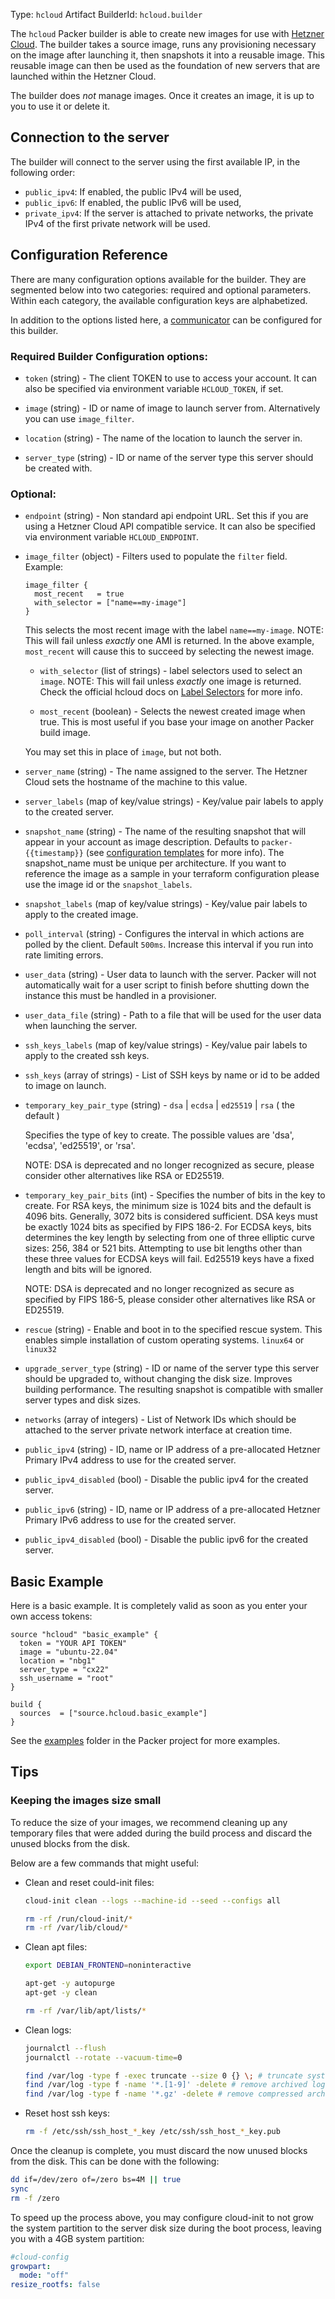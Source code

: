 Type: `hcloud`
Artifact BuilderId: `hcloud.builder`

The `hcloud` Packer builder is able to create new images for use with [Hetzner
Cloud](https://www.hetzner.com/cloud/). The builder takes a source image, runs any
provisioning necessary on the image after launching it, then snapshots it into
a reusable image. This reusable image can then be used as the foundation of new
servers that are launched within the Hetzner Cloud.

The builder does _not_ manage images. Once it creates an image, it is up to you
to use it or delete it.

## Connection to the server

The builder will connect to the server using the first available IP, in the following order:

- `public_ipv4`: If enabled, the public IPv4 will be used,
- `public_ipv6`: If enabled, the public IPv6 will be used,
- `private_ipv4`: If the server is attached to private networks, the private IPv4 of the
  first private network will be used.

## Configuration Reference

There are many configuration options available for the builder. They are
segmented below into two categories: required and optional parameters. Within
each category, the available configuration keys are alphabetized.

In addition to the options listed here, a
[communicator](/packer/docs/templates/legacy_json_templates/communicator) can be configured for this
builder.

### Required Builder Configuration options:

- `token` (string) - The client TOKEN to use to access your account. It can
  also be specified via environment variable `HCLOUD_TOKEN`, if set.

- `image` (string) - ID or name of image to launch server from. Alternatively
  you can use `image_filter`.

- `location` (string) - The name of the location to launch the server in.

- `server_type` (string) - ID or name of the server type this server should
  be created with.

### Optional:

- `endpoint` (string) - Non standard api endpoint URL. Set this if you are
  using a Hetzner Cloud API compatible service. It can also be specified via
  environment variable `HCLOUD_ENDPOINT`.

- `image_filter` (object) - Filters used to populate the `filter`
  field. Example:

  ```hcl
  image_filter {
    most_recent   = true
    with_selector = ["name==my-image"]
  }
  ```

  This selects the most recent image with the label `name==my-image`. NOTE:
  This will fail unless _exactly_ one AMI is returned. In the above example,
  `most_recent` will cause this to succeed by selecting the newest image.

  - `with_selector` (list of strings) - label selectors used to select an
    `image`. NOTE: This will fail unless _exactly_ one image is returned.
    Check the official hcloud docs on
    [Label Selectors](https://docs.hetzner.cloud/#label-selector)
    for more info.

  - `most_recent` (boolean) - Selects the newest created image when true.
    This is most useful if you base your image on another Packer build image.

  You may set this in place of `image`, but not both.

- `server_name` (string) - The name assigned to the server. The Hetzner Cloud
  sets the hostname of the machine to this value.

- `server_labels` (map of key/value strings) - Key/value pair labels to
  apply to the created server.

- `snapshot_name` (string) - The name of the resulting snapshot that will
  appear in your account as image description. Defaults to `packer-{{timestamp}}` (see
  [configuration templates](/packer/docs/templates/legacy_json_templates/engine) for more info).
  The snapshot_name must be unique per architecture.
  If you want to reference the image as a sample in your terraform configuration please use the image id or the `snapshot_labels`.

- `snapshot_labels` (map of key/value strings) - Key/value pair labels to
  apply to the created image.

- `poll_interval` (string) - Configures the interval in which actions are
  polled by the client. Default `500ms`. Increase this interval if you run
  into rate limiting errors.

- `user_data` (string) - User data to launch with the server. Packer will not
  automatically wait for a user script to finish before shutting down the
  instance this must be handled in a provisioner.

- `user_data_file` (string) - Path to a file that will be used for the user
  data when launching the server.

- `ssh_keys_labels` (map of key/value strings) - Key/value pair labels to
  apply to the created ssh keys.

- `ssh_keys` (array of strings) - List of SSH keys by name or id to be added
  to image on launch.

<!-- Code generated from the comments of the SSHTemporaryKeyPair struct in communicator/config.go; DO NOT EDIT MANUALLY -->

- `temporary_key_pair_type` (string) - `dsa` | `ecdsa` | `ed25519` | `rsa` ( the default )
  
  Specifies the type of key to create. The possible values are 'dsa',
  'ecdsa', 'ed25519', or 'rsa'.
  
  NOTE: DSA is deprecated and no longer recognized as secure, please
  consider other alternatives like RSA or ED25519.

- `temporary_key_pair_bits` (int) - Specifies the number of bits in the key to create. For RSA keys, the
  minimum size is 1024 bits and the default is 4096 bits. Generally, 3072
  bits is considered sufficient. DSA keys must be exactly 1024 bits as
  specified by FIPS 186-2. For ECDSA keys, bits determines the key length
  by selecting from one of three elliptic curve sizes: 256, 384 or 521
  bits. Attempting to use bit lengths other than these three values for
  ECDSA keys will fail. Ed25519 keys have a fixed length and bits will be
  ignored.
  
  NOTE: DSA is deprecated and no longer recognized as secure as specified
  by FIPS 186-5, please consider other alternatives like RSA or ED25519.

<!-- End of code generated from the comments of the SSHTemporaryKeyPair struct in communicator/config.go; -->


- `rescue` (string) - Enable and boot in to the specified rescue system. This
  enables simple installation of custom operating systems. `linux64` or `linux32`

- `upgrade_server_type` (string) - ID or name of the server type this server should
  be upgraded to, without changing the disk size. Improves building performance.
  The resulting snapshot is compatible with smaller server types and disk sizes.

- `networks` (array of integers) - List of Network IDs which should be
  attached to the server private network interface at creation time.

- `public_ipv4` (string) - ID, name or IP address of a pre-allocated Hetzner
  Primary IPv4 address to use for the created server.

- `public_ipv4_disabled` (bool) - Disable the public ipv4 for the created server.

- `public_ipv6` (string) - ID, name or IP address of a pre-allocated Hetzner
  Primary IPv6 address to use for the created server.

- `public_ipv4_disabled` (bool) - Disable the public ipv6 for the created server.

## Basic Example

Here is a basic example. It is completely valid as soon as you enter your own
access tokens:

```hcl
source "hcloud" "basic_example" {
  token = "YOUR API TOKEN"
  image = "ubuntu-22.04"
  location = "nbg1"
  server_type = "cx22"
  ssh_username = "root"
}

build {
  sources  = ["source.hcloud.basic_example"]
}
```

See the [examples](https://github.com/hetznercloud/packer-plugin-hcloud/tree/main/example) folder in the Packer project for more examples.

## Tips

### Keeping the images size small

To reduce the size of your images, we recommend cleaning up any temporary files that
were added during the build process and discard the unused blocks from the disk.

Below are a few commands that might useful:

- Clean and reset could-init files:

  ```bash
  cloud-init clean --logs --machine-id --seed --configs all

  rm -rf /run/cloud-init/*
  rm -rf /var/lib/cloud/*
  ```

- Clean apt files:

  ```bash
  export DEBIAN_FRONTEND=noninteractive

  apt-get -y autopurge
  apt-get -y clean

  rm -rf /var/lib/apt/lists/*
  ```

- Clean logs:

  ```bash
  journalctl --flush
  journalctl --rotate --vacuum-time=0

  find /var/log -type f -exec truncate --size 0 {} \; # truncate system logs
  find /var/log -type f -name '*.[1-9]' -delete # remove archived logs
  find /var/log -type f -name '*.gz' -delete # remove compressed archived logs
  ```

- Reset host ssh keys:

  ```bash
  rm -f /etc/ssh/ssh_host_*_key /etc/ssh/ssh_host_*_key.pub
  ```

Once the cleanup is complete, you must discard the now unused blocks from the disk. This can be done with the following:

```bash
dd if=/dev/zero of=/zero bs=4M || true
sync
rm -f /zero
```

To speed up the process above, you may configure cloud-init to not grow the system partition to the server disk size during the boot process, leaving you with a 4GB system partition:

```yaml
#cloud-config
growpart:
  mode: "off"
resize_rootfs: false
```
